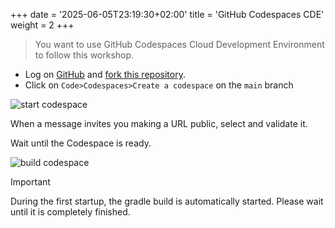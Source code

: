 +++
date = '2025-06-05T23:19:30+02:00'
title = 'GitHub Codespaces CDE'
weight = 2
+++

> You want to use GitHub Codespaces Cloud Development Environment to follow this workshop.

* Log on [GitHub](https://github.com/) and
  [fork this repository](https://github.com/worldline/observability-workshop/fork).
* Click on ``Code>Codespaces>Create a codespace`` on the ``main`` branch

![start codespace](../start_build_codespace.png)

When a message invites you making a URL public, select and validate it.

Wait until the Codespace is ready.

![build codespace](../build_codespace.png)

> [!IMPORTANT]
> During the first startup, the gradle build is automatically started. Please wait until it is completely finished.
